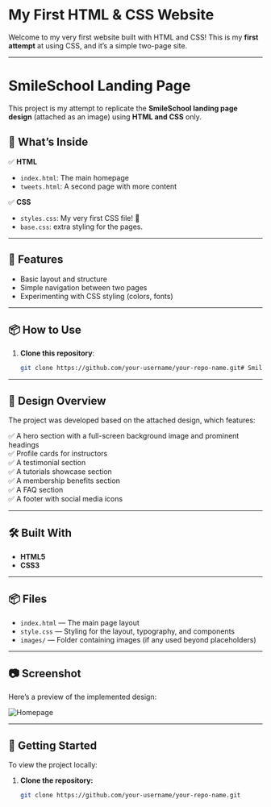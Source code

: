 # My First HTML & CSS Website

Welcome to my very first website built with HTML and CSS! This is my **first attempt** at using CSS, and it’s a simple two-page site.

---

# SmileSchool Landing Page

This project is my attempt to replicate the **SmileSchool landing page design** (attached as an image) using **HTML and CSS** only.


## 🚀 What’s Inside

✅ **HTML**  
- `index.html`: The main homepage  
- `tweets.html`: A second page with more content  

✅ **CSS**  
- `styles.css`: My very first CSS file! 🎨
- `base.css`: extra styling for the pages.

---

## 🌟 Features

- Basic layout and structure  
- Simple navigation between two pages  
- Experimenting with CSS styling (colors, fonts)

---

## 📦 How to Use

1. **Clone this repository**:
   ```bash
   git clone https://github.com/your-username/your-repo-name.git# Smileschool - HTML & CSS Project


---

## 🎨 Design Overview

The project was developed based on the attached design, which features:

✅ A hero section with a full-screen background image and prominent headings  
✅ Profile cards for instructors  
✅ A testimonial section  
✅ A tutorials showcase section  
✅ A membership benefits section  
✅ A FAQ section  
✅ A footer with social media icons

---

## 🛠️ Built With

- **HTML5**  
- **CSS3**  

---

## 📦 Files

- `index.html` — The main page layout  
- `style.css` — Styling for the layout, typography, and components  
- `images/` — Folder containing images (if any used beyond placeholders)  

---

## 📷 Screenshot

Here’s a preview of the implemented design:

![Homepage](../../../../images/Homepage%20(Copy).png)

---

## 🚀 Getting Started

To view the project locally:

1. **Clone the repository:**
   ```bash
   git clone https://github.com/your-username/your-repo-name.git
